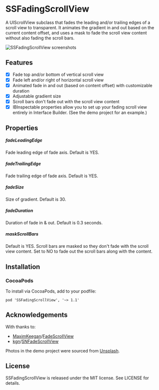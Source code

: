 
# SSFadingScrollView

A UIScrollView subclass that fades the leading and/or trailing edges of a scroll view to transparent. It animates the gradient in and out based on the current content offset, and uses a mask to fade the scroll view content without also fading the scroll bars.

![SSFadingScrollView screenshots](SSFadingScrollView.png)

## Features

- [x] Fade top and/or bottom of vertical scroll view
- [x] Fade left and/or right of horizontal scroll view
- [x] Animated fade in and out (based on content offset) with customizable duration
- [x] Adjustable gradient size
- [x] Scroll bars don't fade out with the scroll view content
- [x] IBInspectable properties allow you to set up your fading scroll view entirely in Interface Builder. (See the demo project for an example.)

## Properties

##### fadeLeadingEdge

Fade leading edge of fade axis. Default is YES.

##### fadeTrailingEdge

Fade trailing edge of fade axis. Default is YES.

##### fadeSize

Size of gradient. Default is 30.

##### fadeDuration

Duration of fade in & out. Default is 0.3 seconds.

##### maskScrollBars

Default is YES. Scroll bars are masked so they don't fade with the scroll view content. Set to NO to fade out the scroll bars along with the content.

## Installation

### CocoaPods

To install via CocoaPods, add to your podfile:

    pod 'SSFadingScrollView', '~> 1.1'

## Acknowledgements

With thanks to:

 - [MaximKeegan](https://gist.github.com/MaximKeegan)/[FadeScrollView](https://gist.github.com/MaximKeegan/2478842)
 - [kgn](https://gist.github.com/kgn)/[SNFadeScrollView](https://gist.github.com/kgn/3180607)

Photos in the demo project were sourced from [Unsplash](https://unsplash.com/).
 
## License

SSFadingScrollView is released under the MIT license. See LICENSE for details.
 
